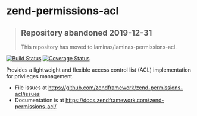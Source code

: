# zend-permissions-acl

> ## Repository abandoned 2019-12-31
>
> This repository has moved to laminas/laminas-permissions-acl.

[![Build Status](https://secure.travis-ci.org/zendframework/zend-permissions-acl.svg?branch=master)](https://secure.travis-ci.org/zendframework/zend-permissions-acl)
[![Coverage Status](https://coveralls.io/repos/github/zendframework/zend-permissions-acl/badge.svg?branch=master)](https://coveralls.io/github/zendframework/zend-permissions-acl?branch=master)

Provides a lightweight and flexible access control list (ACL) implementation for
privileges management.

- File issues at https://github.com/zendframework/zend-permissions-acl/issues
- Documentation is at https://docs.zendframework.com/zend-permissions-acl/
